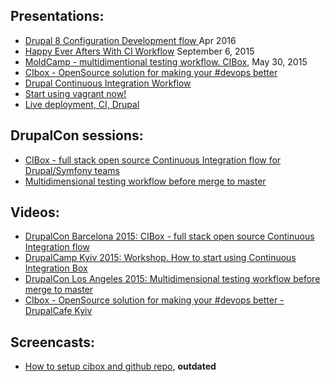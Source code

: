 ## Presentations:
* [Drupal 8 Configuration Development flow ](https://www.youtube.com/watch?v=vFsgNjhGr4Y) Apr 2016
* [Happy Ever Afters With CI Workflow](https://goo.gl/S0k0Xn) September 6, 2015
* [MoldCamp - multidimentional testing workflow. CIBox](http://www.slideshare.net/podarok/moldcamp-multidimentional-testing-workflow-cibox), May 30, 2015
* [CIbox - OpenSource solution for making your #devops better](http://www.slideshare.net/podarok/cibox-opensource-solutio)
* [Drupal Continuous Integration Workflow](http://www.slideshare.net/podarok/drupal-continuous-integration-workflow)
* [Start using vagrant now!](http://www.slideshare.net/podarok/start-using-vagrant-now)
* [Live deployment, CI, Drupal](http://www.slideshare.net/podarok/live-deployment-ci-drupal)

## DrupalCon sessions:
* [CIBox - full stack open source Continuous Integration flow for Drupal/Symfony teams](http://www.slideshare.net/podarok/cibox-full-stack-open-source-continuous-integration-flow-for-drupalsymfony-teams)
* [Multidimensional testing workflow before merge to master](https://events.drupal.org/losangeles2015/sessions/multidimensional-testing-workflow-merge-master)

## Videos:
* [DrupalCon Barcelona 2015: CIBox - full stack open source Continuous Integration flow](https://www.youtube.com/watch?v=4-Ol8kN_A0M)
* [DrupalCamp Kyiv 2015: Workshop. How to start using Continuous Integration Box](https://www.youtube.com/watch?t=303&v=HgVZm0cxC0I)
* [DrupalCon Los Angeles 2015: Multidimensional testing workflow before merge to master](https://www.youtube.com/watch?v=o0pqKqnhWgw)
* [CIbox - OpenSource solution for making your #devops better - DrupalCafe Kyiv](http://druler.com/node/888)

## Screencasts:
* [How to setup cibox and github repo](https://www.youtube.com/watch?v=EJZcqTcycf0), **outdated**

